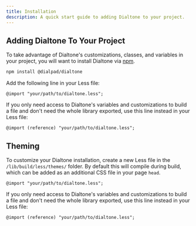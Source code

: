 ```yaml
---
title: Installation
description: A quick start guide to adding Dialtone to your project.
---
```


## Adding Dialtone To Your Project 
To take advantage of Dialtone's customizations, classes, and variables in your project, you will want to install Dialtone via <a href="https://www.npmjs.com/" class="d-link" target="_blank">npm</a>.

```bash
npm install @dialpad/dialtone
```

Add the following line in your Less file:

```less
@import "your/path/to/dialtone.less";
```

If you only need access to Dialtone's variables and customizations to build a file and don't need the whole library exported, use this line instead in your Less file:

```less
@import (reference) "your/path/to/dialtone.less";
```

## Theming
To customize your Dialtone installation, create a new Less file in the `/lib/build/less/themes/` folder. By default this will compile during build, which can be added as an additional CSS file in your page `head`.

```less
@import "your/path/to/dialtone.less";
```

If you only need access to Dialtone's variables and customizations to build a file and don't need the whole library exported, use this line instead in your Less file:

```less
@import (reference) "your/path/to/dialtone.less";
```
  
